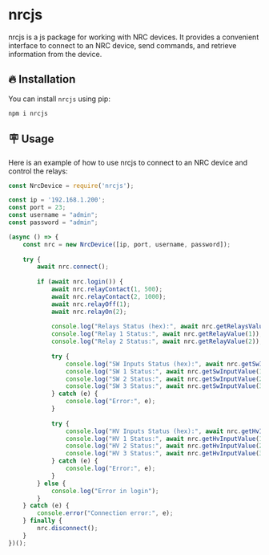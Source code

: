 # nrcjs

nrcjs is a js package for working with NRC devices. It provides a convenient interface to connect to an NRC device, send commands, and retrieve information from the device.

## 🔥 Installation

You can install `nrcjs` using pip:

```shell
npm i nrcjs
```
## 🪧 Usage
Here is an example of how to use nrcjs to connect to an NRC device and control the relays:
```js
const NrcDevice = require('nrcjs');

const ip = '192.168.1.200';
const port = 23;
const username = "admin";
const password = "admin";

(async () => {
    const nrc = new NrcDevice([ip, port, username, password]);
    
    try {
        await nrc.connect();
        
        if (await nrc.login()) {
            await nrc.relayContact(1, 500);
            await nrc.relayContact(2, 1000);
            await nrc.relayOff(1);
            await nrc.relayOn(2);
            
            console.log("Relays Status (hex):", await nrc.getRelaysValues());
            console.log("Relay 1 Status:", await nrc.getRelayValue(1));
            console.log("Relay 2 Status:", await nrc.getRelayValue(2));
            
            try {
                console.log("SW Inputs Status (hex):", await nrc.getSwInputsValues());
                console.log("SW 1 Status:", await nrc.getSwInputValue(1));
                console.log("SW 2 Status:", await nrc.getSwInputValue(2));
                console.log("SW 3 Status:", await nrc.getSwInputValue(3));
            } catch (e) {
                console.log("Error:", e);
            }
            
            try {
                console.log("HV Inputs Status (hex):", await nrc.getHvInputsValues());
                console.log("HV 1 Status:", await nrc.getHvInputValue(1));
                console.log("HV 2 Status:", await nrc.getHvInputValue(2));
                console.log("HV 3 Status:", await nrc.getHvInputValue(3));
            } catch (e) {
                console.log("Error:", e);
            }
        } else {
            console.log("Error in login");
        }
    } catch (e) {
        console.error("Connection error:", e);
    } finally {
        nrc.disconnect();
    }
})();
```
